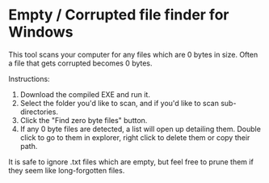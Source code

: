 # Empty / Corrupted file finder for Windows

This tool scans your computer for any files which are 0 bytes in size. Often a file that gets corrupted becomes 0 bytes.

Instructions:
1. Download the compiled EXE and run it.
2. Select the folder you'd like to scan, and if you'd like to scan sub-directories.
3. Click the "Find zero byte files" button.
4. If any 0 byte files are detected, a list will open up detailing them. Double click to go to them in explorer, right click to delete them or copy their path.

It is safe to ignore .txt files which are empty, but feel free to prune them if they seem like long-forgotten files.
